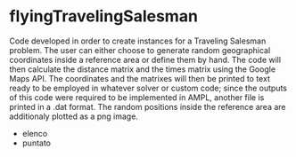 # flyingTravelingSalesman
Code developed in order to create instances for a Traveling Salesman problem.
The user can either choose to generate random geographical coordinates inside a reference area or define them by hand. The code will then calculate the distance matrix and the times matrix using the Google Maps API. The coordinates and the matrixes will then be printed to text ready to be employed in whatever solver or custom code; since the outputs of this code were required to be implemented in AMPL, another file is printed in a .dat format. The random positions inside the reference area are additionaly plotted as a png image.
- elenco
- puntato
